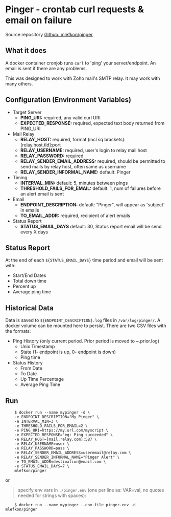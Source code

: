 # Pinger - crontab curl requests & email on failure

Source repository [Github: mlefkon/pinger](https://github.com/mlefkon/pinger)

## What it does

A docker container cronjob runs `curl` to 'ping' your server/endpoint. An email is sent if there are any problems.

This was designed to work with Zoho mail's SMTP relay.  It may work with many others.

## Configuration (Environment Variables)
- Target Server
  - **PING_URI:**                     required, any valid curl URI
  - **EXPECTED_RESPONSE:**            required, expected text body returned from PING_URI
- Mail Relay
  - **RELAY_HOST:**                   required, format (incl sq brackets): [relay.host.tld]:port
  - **RELAY_USERNAME:**               required, user's login to relay mail host
  - **RELAY_PASSWORD:**               required
  - **RELAY_SENDER_EMAIL_ADDRESS:**   required, should be permitted to send mails by relay host, often same as username
  - **RELAY_SENDER_INFORMAL_NAME:**   default: Pinger
- Timing
  - **INTERVAL_MIN:**                 default: 5, minutes between pings
  - **THRESHOLD_FAILS_FOR_EMAIL:**    default: 1, num of failures before an alert email is sent
- Email
  - **ENDPOINT_DESCRIPTION:**         default: "Pinger", will appear as 'subject' in emails
  - **TO_EMAIL_ADDR:**                required, recipient of alert emails
- Status Report 
  - **STATUS_EMAIL_DAYS**             default: 30, Status report email will be send every X days
	
## Status Report
At the end of each `${STATUS_EMAIL_DAYS}` time period and email will be sent with:
- Start/End Dates
- Total down time
- Percent up  
- Average ping time

## Historical Data

Data is saved to `${ENDPOINT_DESCRIPTION}.log` files in `/var/log/pinger/`. A docker volume can be mounted here to persist. There are two CSV files with the formats:
- Ping History (only current period. Prior period is moved to ~.prior.log)
	- Unix Timestamp
	- State (1- endpoint is up, 0- endpoint is down)
	- Ping time
- Status History
	- From Date
	- To Date
	- Up Time Percentage
	- Average Ping Time

## Run
```
    $ docker run --name mypinger -d \
    -e ENDPOINT_DESCRIPTION="My Pinger" \
    -e INTERVAL_MIN=3 \
    -e THRESHOLD_FAILS_FOR_EMAIL=2 \
    -e PING_URI=https://my.url.com/myscript \
    -e EXPECTED_RESPONSE="eg: Ping succeeded" \
    -e RELAY_HOST=[mail.relay.com]:587 \
    -e RELAY_USERNAME=user \
    -e RELAY_PASSWORD=pass \
    -e RELAY_SENDER_EMAIL_ADDRESS=useremail@relay.com \
    -e RELAY_SENDER_INFORMAL_NAME="Pinger Alert" \
    -e TO_EMAIL_ADDR=destination@email.com \
    -e STATUS_EMAIL_DAYS=7 \
    mlefkon/pinger 
```
or

> specify env vars in `./pinger.env` (one per line as: VAR=val, no quotes needed for strings with spaces):
```
    $ docker run --name mypinger --env-file pinger.env -d mlefkon/pinger 
```
